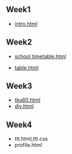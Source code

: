 ## Week1
   * [intro.html](http://127.0.0.1:1167/w01/intro.html)

## Week2
* [school timetable.html](http://127.0.0.1:1167/w02/school%20timetable.html)

* [table.html](http://127.0.0.1:1167/w02/table.html)
## Week3
   * [tku60.html](http://127.0.0.1:1167/w03/tku60.html)
   * [div.html](http://127.0.0.1:1167/w03/div.html)
## Week4
   * ttt.html,ttt.css
   * profile.html
<!--stackedit_data:
eyJoaXN0b3J5IjpbMTg0OTczNjUxNiwtMTQ1OTg3MzMzNSwxNj
UwMzA4MTgxXX0=
-->